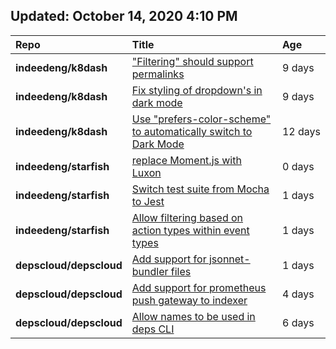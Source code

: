 ## Updated: October 14, 2020 4:10 PM
|**Repo**|**Title**|**Age**|
|:----|:----|:----|
|**indeedeng/k8dash**|["Filtering" should support permalinks](https://github.com/indeedeng/k8dash/issues/153)|9&nbsp;days|
|**indeedeng/k8dash**|[Fix styling of dropdown's in dark mode](https://github.com/indeedeng/k8dash/issues/152)|9&nbsp;days|
|**indeedeng/k8dash**|[Use "prefers-color-scheme" to automatically switch to Dark Mode](https://github.com/indeedeng/k8dash/issues/144)|12&nbsp;days|
|**indeedeng/starfish**|[replace Moment.js with Luxon](https://github.com/indeedeng/starfish/issues/60)|0&nbsp;days|
|**indeedeng/starfish**|[Switch test suite from Mocha to Jest](https://github.com/indeedeng/starfish/issues/59)|1&nbsp;days|
|**indeedeng/starfish**|[Allow filtering based on action types within event types](https://github.com/indeedeng/starfish/issues/58)|1&nbsp;days|
|**depscloud/depscloud**|[Add support for jsonnet-bundler files](https://github.com/depscloud/depscloud/issues/115)|1&nbsp;days|
|**depscloud/depscloud**|[Add support for prometheus push gateway to indexer](https://github.com/depscloud/depscloud/issues/108)|4&nbsp;days|
|**depscloud/depscloud**|[Allow names to be used in deps CLI](https://github.com/depscloud/depscloud/issues/100)|6&nbsp;days|